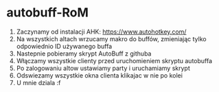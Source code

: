 # autobuff-RoM
1. Zaczynamy od instalacji AHK: https://www.autohotkey.com/
2. Na wszystkich altach wrzucamy makro do buffów, zmieniając tylko odpowiednio ID używanego buffa
3. Nastepnie pobieramy skrypt AutoBuff z githuba
4. Włączamy wszystkie clienty przed uruchomieniem skryptu autobuffa
5. Po zalogowaniu altow ustawiamy party i uruchamiamy skrypt
6. Odswiezamy wszystkie okna clienta klikajac w nie po kolei
7. U mnie dziala :f
